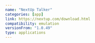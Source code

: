 ```yaml
---
name: "NextUp Talker"
categories: [app]
link: https://nextup.com/download.html
compatibility: emulation
versionFrom: "1.0.49"
type: applications
---
```


